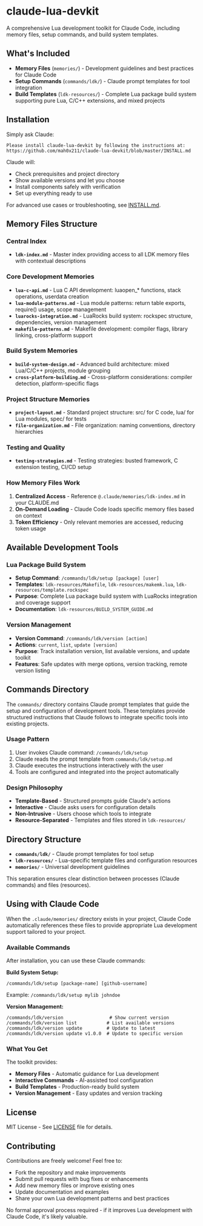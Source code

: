 # claude-lua-devkit

A comprehensive Lua development toolkit for Claude Code, including memory files, setup commands, and build system templates.

## What's Included

- **Memory Files** (`memories/`) - Development guidelines and best practices for Claude Code
- **Setup Commands** (`commands/ldk/`) - Claude prompt templates for tool integration  
- **Build Templates** (`ldk-resources/`) - Complete Lua package build system supporting pure Lua, C/C++ extensions, and mixed projects

## Installation

Simply ask Claude:
```
Please install claude-lua-devkit by following the instructions at:
https://github.com/mah0x211/claude-lua-devkit/blob/master/INSTALL.md
```

Claude will:
- Check prerequisites and project directory
- Show available versions and let you choose
- Install components safely with verification
- Set up everything ready to use

For advanced use cases or troubleshooting, see [INSTALL.md](INSTALL.md).


## Memory Files Structure

### Central Index
- **`ldk-index.md`** - Master index providing access to all LDK memory files with contextual descriptions

### Core Development Memories
- **`lua-c-api.md`** - Lua C API development: luaopen_* functions, stack operations, userdata creation
- **`lua-module-patterns.md`** - Lua module patterns: return table exports, require() usage, scope management
- **`luarocks-integration.md`** - LuaRocks build system: rockspec structure, dependencies, version management
- **`makefile-patterns.md`** - Makefile development: compiler flags, library linking, cross-platform support

### Build System Memories  
- **`build-system-design.md`** - Advanced build architecture: mixed Lua/C/C++ projects, module grouping
- **`cross-platform-building.md`** - Cross-platform considerations: compiler detection, platform-specific flags

### Project Structure Memories
- **`project-layout.md`** - Standard project structure: src/ for C code, lua/ for Lua modules, spec/ for tests
- **`file-organization.md`** - File organization: naming conventions, directory hierarchies

### Testing and Quality
- **`testing-strategies.md`** - Testing strategies: busted framework, C extension testing, CI/CD setup

### How Memory Files Work
1. **Centralized Access** - Reference `@.claude/memories/ldk-index.md` in your CLAUDE.md
2. **On-Demand Loading** - Claude Code loads specific memory files based on context
3. **Token Efficiency** - Only relevant memories are accessed, reducing token usage


## Available Development Tools

### Lua Package Build System
- **Setup Command**: `/commands/ldk/setup [package] [user]`
- **Templates**: `ldk-resources/Makefile`, `ldk-resources/makemk.lua`, `ldk-resources/template.rockspec`
- **Purpose**: Complete Lua package build system with LuaRocks integration and coverage support
- **Documentation**: `ldk-resources/BUILD_SYSTEM_GUIDE.md`

### Version Management
- **Version Command**: `/commands/ldk/version [action]`
- **Actions**: `current`, `list`, `update [version]`
- **Purpose**: Track installation version, list available versions, and update toolkit
- **Features**: Safe updates with merge options, version tracking, remote version listing


## Commands Directory

The `commands/` directory contains Claude prompt templates that guide the setup and configuration of development tools. These templates provide structured instructions that Claude follows to integrate specific tools into existing projects.

### Usage Pattern
1. User invokes Claude command: `/commands/ldk/setup`
2. Claude reads the prompt template from `commands/ldk/setup.md`
3. Claude executes the instructions interactively with the user
4. Tools are configured and integrated into the project automatically

### Design Philosophy
- **Template-Based** - Structured prompts guide Claude's actions
- **Interactive** - Claude asks users for configuration details  
- **Non-Intrusive** - Users choose which tools to integrate
- **Resource-Separated** - Templates and files stored in `ldk-resources/`

## Directory Structure

- **`commands/ldk/`** - Claude prompt templates for tool setup
- **`ldk-resources/`** - Lua-specific template files and configuration resources
- **`memories/`** - Universal development guidelines

This separation ensures clear distinction between processes (Claude commands) and files (resources).

## Using with Claude Code

When the `.claude/memories/` directory exists in your project, Claude Code automatically references these files to provide appropriate Lua development support tailored to your project.

### Available Commands

After installation, you can use these Claude commands:

**Build System Setup:**
```
/commands/ldk/setup [package-name] [github-username]
```
Example: `/commands/ldk/setup mylib johndoe`

**Version Management:**
```
/commands/ldk/version                 # Show current version
/commands/ldk/version list           # List available versions  
/commands/ldk/version update         # Update to latest
/commands/ldk/version update v1.0.0  # Update to specific version
```


### What You Get

The toolkit provides:
- **Memory Files** - Automatic guidance for Lua development
- **Interactive Commands** - AI-assisted tool configuration
- **Build Templates** - Production-ready build system
- **Version Management** - Easy updates and version tracking

## License

MIT License - See [LICENSE](LICENSE) file for details.

## Contributing

Contributions are freely welcome! Feel free to:
- Fork the repository and make improvements
- Submit pull requests with bug fixes or enhancements
- Add new memory files or improve existing ones
- Update documentation and examples
- Share your own Lua development patterns and best practices

No formal approval process required - if it improves Lua development with Claude Code, it's likely valuable.

